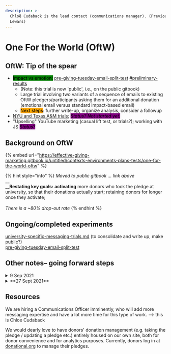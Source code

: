 ```yaml
---
description: >-
  Chloë Cudaback is the lead contact (communications manager). (Previously Jack
  Lewars)
---
```


# One For the World (OftW)

## OftW: **Tip of the spear**

* <mark style="background-color:green;">Impact vs emotion:</mark> [pre-giving-tuesday-email-split-test](pre-giving-tuesday-email-split-test/ "mention") [#preliminary-results](pre-giving-tuesday-email-split-test/#preliminary-results "mention")
  * (Note: this trial is now 'public', i.e., on the public gitbook)
  * Large trial involving two variants of a sequence of emails to existing OftW pledgers/participants asking them for an additional donation (emotional email versus standard impact-based email)
  * <mark style="background-color:orange;">Next steps</mark>: further write-up, organize analysis, consider a followup
* [NYU and Texas A\&M trials](./#ongoing-completed-experiments); _<mark style="background-color:purple;">Status? Not started yet.</mark>_
* "Upselling" YouTube marketing (casual lift test, or trials?); working with JS _<mark style="background-color:purple;">Status?</mark>_

## Background on OftW

{% embed url="https://effective-giving-marketing.gitbook.io/untitled/contexts-environments-plans-tests/one-for-the-world-oftw" %}

{% hint style="info" %}
_Moved to public gitbook ... link above_\
__\
__**Restating key goals:** **activating** more donors who took the pledge at university, so that their donations actually start; retaining donors for longer once they activate;\
\
_There is a \~80% drop-out rate_
{% endhint %}



## Ongoing/completed experiments

[university-specific-messaging-trials.md](university-specific-messaging-trials.md "mention") (to consolidate and write up, make public?)\
[pre-giving-tuesday-email-split-test](pre-giving-tuesday-email-split-test/ "mention")

## Other notes– going forward steps

<details>

<summary>9 Sep 2021</summary>

* Potentially interested in 'joining our group' and coming to (e.g.) 1x per month cross-org meetings

<!---->

* Engaging with this Gitbook and other resources

<!---->

* Tests and trials of interest -- thinking about it

<!---->

* Possibly open to collaboration with other orgs (GWWC, TLYCS etc) on
  * Advertisement and social media campaigns and tests/trials
  * Corporate lunchtime talks and outreach (could be done jointly)
  * Sharing data and insights

</details>

<details>
<summary> **27 Sept 2021**</summary>


Giving season is coming...Open to testing less disruptive and less risky stuff

*   "Testing involving activated pledgers (active donors)"

    * Doing a series of email campaigns throughout giving seasonal
      * (Notes also givingtuesday and other things)
      * Asking them to 'donate on top of' (unclear if it is additional to the 1%?)
      * this year they _are_ trying to 'upsell them' ... rem -- current goal is to 'upsell by 5 percent' ... earn an additional 5% of that 'run rate'
    * previously: 'just getting in their inbox'
    * In past, the focus has been on 'showing them their impact'
      * A quarterly impact report based on their specific donations
      * last year was centered around a match
      * (?Haven't done so in the past, but might be worth considering an emotional appeal)
    * JS suggested: Chloe at OfTw sends list of emails, JS works to put ads on Ebay or Facebook to some share of these, Chloe considers the impact of these.
      * JS suggests trying something simple so we can see something in a short run
      * YouTube: Can tell us time video spent on screen, how long they watched it...
    * Timings
      * Through december-jan they can expect to see a bunch of donations
      * could do this early on, try to compare 1 group getting one campaign and the other another campaign, or something

    _**Upshot of meeting, todo:**_
* Chloe considers reasonable variants of messaging (email or video), Josh, David, others help consider these. She runs these by Jack to see if he is OK with this
  * try for 'early testing and pivot within giving season'
* Works with JS on possible Youtube campaign lift test ...
  * (would need 'audience lists' with possible assigned splits
  * would need a video (or multiple if we need to test it)

Script for 2020 emails below:

![](<../../.gitbook/assets/image (9).png>)

</details>

## Resources

We are hiring a Communications Officer imminently, who will add more messaging expertise and have a lot more time for this type of work. --> this is Chloe Cudaback

We would dearly love to have donors' donation management (e.g. taking the pledge / updating a pledge etc.) entirely housed on our own site, both for donor convenience and for analytics purposes. Currently, donors log in at [donational.org](https://donational.org) to manage their pledges.
